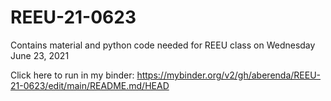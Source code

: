 # REEU-21-0623

Contains material and python code needed for REEU class on Wednesday June 23, 2021

Click here to run in my binder:
https://mybinder.org/v2/gh/aberenda/REEU-21-0623/edit/main/README.md/HEAD
